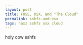 ```yaml
---
layout: post
title: FUSE, OSX, and "The Cloud"
permalink: sshfs-and-osx
tags: haxz sshfs osx cloud
---
```


holy cow sshfs